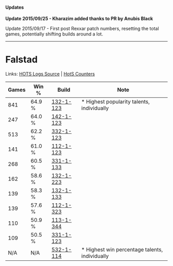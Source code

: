 #### Updates
**Update 2015/09/25 - Kharazim added thanks to PR by Anubis Black**

Update 2015/09/17 - First post Rexxar patch numbers, resetting the total games, potentially shifting builds around a lot.

***

# Falstad

Links: [HOTS Logs Source](https://www.hotslogs.com/Sitewide/HeroDetails?Hero=Falstad) | [HotS Counters](http://hotscounters.com/#/hero/Falstad)

Games  | Win %  | Build     | Note
-----  | -----  | -----     | ----
841    | 64.9 % | [132-1-123](http://www.heroesfire.com/hots/talent-calculator/falstad#hByZ) | * Highest popularity talents, individually
247    | 64.0 % | [142-1-123](http://www.heroesfire.com/hots/talent-calculator/falstad#haN3) | 
513    | 62.2 % | [332-1-123](http://www.heroesfire.com/hots/talent-calculator/falstad#oqEZ) | 
141    | 61.0 % | [112-1-123](http://www.heroesfire.com/hots/talent-calculator/falstad#gR7Z) | 
268    | 60.5 % | [331-1-133](http://www.heroesfire.com/hots/talent-calculator/falstad#onoT) | 
162    | 58.6 % | [132-1-223](http://www.heroesfire.com/hots/talent-calculator/falstad#hB-7) | 
139    | 58.3 % | [132-1-133](http://www.heroesfire.com/hots/talent-calculator/falstad#hByj) | 
139    | 57.6 % | [112-1-323](http://www.heroesfire.com/hots/talent-calculator/falstad#gRAh) | 
110    | 50.9 % | [113-1-344](http://www.heroesfire.com/hots/talent-calculator/falstad#gTdG) | 
109    | 50.5 % | [331-1-123](http://www.heroesfire.com/hots/talent-calculator/falstad#onoJ) | 
N/A    | N/A    | [532-1-114](http://www.heroesfire.com/hots/talent-calculator/falstad#wSWQ) | * Highest win percentage talents, individually
